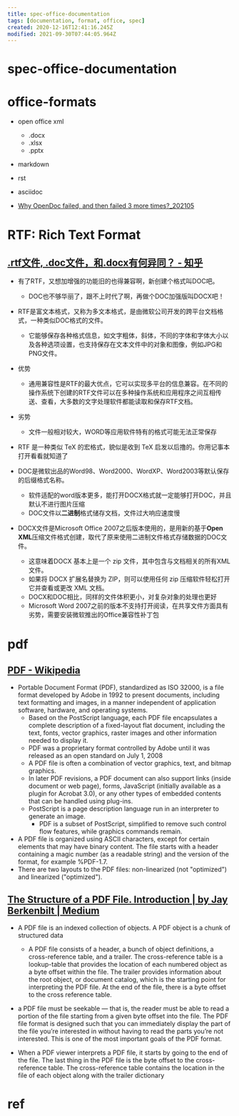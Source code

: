 ```yaml
---
title: spec-office-documentation
tags: [documentation, format, office, spec]
created: 2020-12-16T12:41:16.245Z
modified: 2021-09-30T07:44:05.964Z
---
```


# spec-office-documentation

# office-formats

- open office xml
  - .docx
  - .xlsx
  - .pptx

- markdown
- rst
- asciidoc

- [Why OpenDoc failed, and then failed 3 more times?_202105](https://instadeq.com/blog/posts/why-opendoc-failed-and-then-failed-3-more-times/)
# RTF: Rich Text Format

## [.rtf文件, .doc文件，和.docx有何异同？ - 知乎](https://www.zhihu.com/question/31945498/answers/updated)

- 有了RTF，又想加增强的功能旧的也得兼容啊，新创建个格式叫DOC吧。
  - DOC也不够华丽了，跟不上时代了啊，再做个DOC加强版叫DOCX吧！

- RTF是富文本格式，又称为多文本格式，是由微软公司开发的跨平台文档格式，一种类似DOC格式的文件。
  - 它能够保存各种格式信息，如文字粗体，斜体，不同的字体和字体大小以及各种选项设置，也支持保存在文本文件中的对象和图像，例如JPG和PNG文件。
- 优势
  - 通用兼容性是RTF的最大优点，它可以实现多平台的信息兼容。在不同的操作系统下创建的RTF文件可以在多种操作系统和应用程序之间互相传送、查看，大多数的文字处理软件都能读取和保存RTF文档。
- 劣势
  - 文件一般相对较大，WORD等应用软件特有的格式可能无法正常保存
- RTF 是一种类似 TeX 的宏格式，貌似是收到 TeX 启发以后撸的。你用记事本打开看看就知道了

- DOC是微软出品的Word98、Word2000、WordXP、Word2003等默认保存的后缀格式名称。
  - 软件适配的word版本更多，能打开DOCX格式就一定能够打开DOC，并且默认不进行图片压缩
  - DOC文件以**二进制**格式储存文档，文件过大响应速度慢

- DOCX文件是Microsoft Office 2007之后版本使用的，是用新的基于**Open XML**压缩文件格式创建，取代了原来使用二进制文件格式存储数据的DOC文件。
  - 这意味着DOCX 基本上是一个 zip 文件，其中包含与文档相关的所有XML文件。
  - 如果将 DOCX 扩展名替换为 ZIP，则可以使用任何 zip 压缩软件轻松打开它并查看或更改 XML 文档。
  - DOCX和DOC相比，同样的文件体积更小，对复杂对象的处理也更好
  - Microsoft Word 2007之前的版本不支持打开阅读，在共享文件方面具有劣势，需要安装微软推出的Office兼容性补丁包
# pdf

## [PDF - Wikipedia](https://en.wikipedia.org/wiki/PDF)

- Portable Document Format (PDF), standardized as ISO 32000, is a file format developed by Adobe in 1992 to present documents, including text formatting and images, in a manner independent of application software, hardware, and operating systems.
  - Based on the PostScript language, each PDF file encapsulates a complete description of a fixed-layout flat document, including the text, fonts, vector graphics, raster images and other information needed to display it.
  - PDF was a proprietary format controlled by Adobe until it was released as an open standard on July 1, 2008
  - A PDF file is often a combination of vector graphics, text, and bitmap graphics. 
  - In later PDF revisions, a PDF document can also support links (inside document or web page), forms, JavaScript (initially available as a plugin for Acrobat 3.0), or any other types of embedded contents that can be handled using plug-ins.
  - PostScript is a page description language run in an interpreter to generate an image.
    - PDF is a subset of PostScript, simplified to remove such control flow features, while graphics commands remain.
- A PDF file is organized using ASCII characters, except for certain elements that may have binary content. The file starts with a header containing a magic number (as a readable string) and the version of the format, for example %PDF-1.7. 
- There are two layouts to the PDF files: non-linearized (not "optimized") and linearized ("optimized"). 

## [The Structure of a PDF File. Introduction | by Jay Berkenbilt | Medium](https://medium.com/@jberkenbilt/the-structure-of-a-pdf-file-6f08114a58f6)

- A PDF file is an indexed collection of objects. A PDF object is a chunk of structured data
  - A PDF file consists of a header, a bunch of object definitions, a cross-reference table, and a trailer. The cross-reference table is a lookup-table that provides the location of each numbered object as a byte offset within the file. The trailer provides information about the root object, or document catalog, which is the starting point for interpreting the PDF file. At the end of the file, there is a byte offset to the cross reference table.

- a PDF file must be seekable — that is, the reader must be able to read a portion of the file starting from a given byte offset into the file. The PDF file format is designed such that you can immediately display the part of the file you’re interested in without having to read the parts you’re not interested. This is one of the most important goals of the PDF format.

- When a PDF viewer interprets a PDF file, it starts by going to the end of the file. The last thing in the PDF file is the byte offset to the cross-reference table. The cross-reference table contains the location in the file of each object along with the trailer dictionary
# ref
